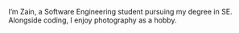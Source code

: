 I’m Zain, a Software Engineering student pursuing my degree in SE. Alongside coding, I enjoy photography as a hobby.
